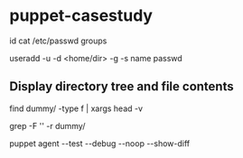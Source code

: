# puppet-casestudy

id <user>
cat /etc/passwd
groups <user>

useradd -u <uid> -d <home/dir> -g <groupid> -s <shell> name
passwd <user> 

## Display directory tree and file contents
find dummy/ -type f | xargs head -v

grep -F '' -r dummy/

puppet agent --test --debug --noop --show-diff